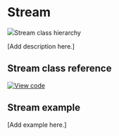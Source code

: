 # Stream

<span class="images">![](https://os.mbed.com/docs/mbed-os/v6.8/mbed-os-api-doxy/classmbed_1_1_stream.png)<span>Stream class hierarchy</span></span>

[Add description here.]

## Stream class reference

[![View code](https://www.mbed.com/embed/?type=library)](https://os.mbed.com/docs/mbed-os/v6.8/mbed-os-api-doxy/classmbed_1_1_stream.html)

## Stream example

[Add example here.]
